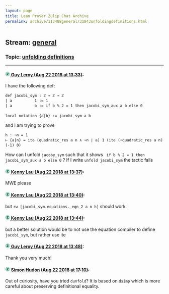 ```yaml
---
layout: page
title: Lean Prover Zulip Chat Archive 
permalink: archive/113488general/31843unfoldingdefinitions.html
---
```


## Stream: [general](index.html)
### Topic: [unfolding definitions](31843unfoldingdefinitions.html)

---

#### [![Click to go to Zulip](../../assets/img/zulip2.png) Guy Leroy (Aug 22 2018 at 13:33)](https://leanprover.zulipchat.com/#narrow/stream/113488-general/topic/unfolding%20definitions/near/132573040):
I have the following def:
```lean
def jacobi_sym : ℤ → ℤ → ℤ
| a          1 := 1
| a          b := if b % 2 = 1 then jacobi_sym_aux a b else 0

local notation {a|b} := jacobi_sym a b 
```
and I am trying to prove 

```lean
h : ¬n = 1
⊢ {a|n} = ite (quadratic_res a n ∧ ¬n ∣ a) 1 (ite (¬quadratic_res a n) (-1) 0)
```

How can I unfold ``` jacoby_sym ``` such that it shows ``` if b % 2 = 1 then jacobi_sym_aux a b else 0``` ? 
If I write ```unfold jacobi_sym``` the tactic fails

#### [![Click to go to Zulip](../../assets/img/zulip2.png) Kenny Lau (Aug 22 2018 at 13:37)](https://leanprover.zulipchat.com/#narrow/stream/113488-general/topic/unfolding%20definitions/near/132573174):
MWE please

#### [![Click to go to Zulip](../../assets/img/zulip2.png) Kenny Lau (Aug 22 2018 at 13:40)](https://leanprover.zulipchat.com/#narrow/stream/113488-general/topic/unfolding%20definitions/near/132573310):
but `rw [jacobi_sym.equations._eqn_2 a n h]` should work

#### [![Click to go to Zulip](../../assets/img/zulip2.png) Kenny Lau (Aug 22 2018 at 13:44)](https://leanprover.zulipchat.com/#narrow/stream/113488-general/topic/unfolding%20definitions/near/132573444):
but a better solution would be to not use the equation compiler to define `jacobi_sym`, but rather use ite

#### [![Click to go to Zulip](../../assets/img/zulip2.png) Guy Leroy (Aug 22 2018 at 13:48)](https://leanprover.zulipchat.com/#narrow/stream/113488-general/topic/unfolding%20definitions/near/132573551):
Thank you very much!

#### [![Click to go to Zulip](../../assets/img/zulip2.png) Simon Hudon (Aug 22 2018 at 17:10)](https://leanprover.zulipchat.com/#narrow/stream/113488-general/topic/unfolding%20definitions/near/132583964):
Out of curiosity, have you tried `dunfold`? It is based on `dsimp` which is more careful about preserving definitional equality.

